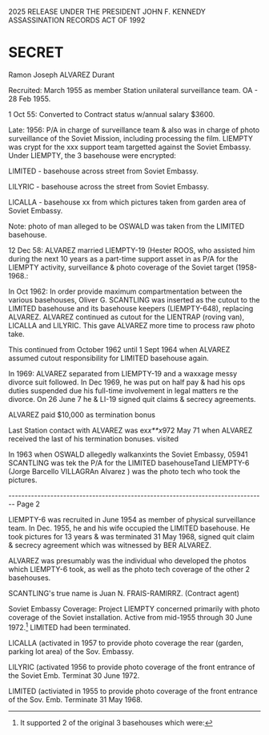 2025 RELEASE UNDER THE PRESIDENT JOHN F. KENNEDY ASSASSINATION RECORDS ACT OF 1992

# SECRET

Ramon Joseph ALVAREZ Durant

Recruited:
March 1955 as member Station unilateral surveillance team.
OA - 28 Feb 1955.

1 Oct 55: Converted to Contract status w/annual salary $3600.

Late: 1956: P/A in charge of surveillance team & also was in charge of photo surveillance of the Soviet Mission, including processing the film. LIEMPTY was crypt for the xxx support team targetted against the Soviet Embassy. Under LIEMPTY, the 3 basehouse were encrypted:

LIMITED - basehouse across street from Soviet Embassy.

LILYRIC - basehouse across the street from Soviet Embassy.

LICALLA - basehouse xx from which pictures taken from garden area of Soviet Embassy.

Note: photo of man alleged to be OSWALD was taken from the LIMITED basehouse.

12 Dec 58: ALVAREZ married LIEMPTY-19 (Hester ROOS, who assisted him during the next 10 years as a part-time support asset in as P/A for the LIEMPTY activity, surveillance & photo coverage of the Soviet target (1958-1968.:

In Oct 1962: In order provide maximum compartmentation between the various basehouses, Oliver G. SCANTLING was inserted as the cutout to the LIMITED basehouse and its basehouse keepers (LIEMPTY-648), replacing ALVAREZ. ALVAREZ continued as cutout for the LIENTRAP (roving van), LICALLA and LILYRIC. This gave ALVAREZ more time to process raw photo take.

This continued from October 1962 until 1 Sept 1964 when ALVAREZ assumed cutout responsibility for LIMITED basehouse again.

In 1969: ALVAREZ separated from LIEMPTY-19 and a waxxage messy divorce suit followed. In Dec 1969, he was put on half pay & had his ops duties suspended due his full-time involvement in legal matters re the divorce. On 26 June 7 he & LI-19 signed quit claims & secrecy agreements.

ALVAREZ paid $10,000 as termination bonus

Last Station contact with ALVAREZ was ex*x**x*972 May 71 when ALVAREZ received the last of his termination bonuses. visited

In 1963 when OSWALD allegedly walkanxints the Soviet Embassy, 05941 SCANTLING was tek the P/A for the LIMITED basehouseTand LIEMPTY-6 (Jorge Barcello VILLAGRAn Alvarez ) was the photo tech who took the pictures.


-------------------------------------------------------------------------------- Page 2

LIEMPTY-6 was recruited in June 1954 as member of physical surveillance team. In Dec. 1955, he and his wife occupied the LIMITED basehouse. He took pictures for 13 years & was terminated 31 May 1968, signed quit claim & secrecy agreement which was witnessed by BER ALVAREZ.

ALVAREZ was presumably was the individual who developed the photos which LIEMPTY-6 took, as well as the photo tech coverage of the other 2 basehouses.

SCANTLING's true name is Juan N. FRAIS-RAMIRRZ. (Contract agent)

Soviet Embassy Coverage:
Project LIEMPTY concerned primarily with photo coverage of the Soviet installation. Active from mid-1955 through 30 June 1972.[^1] LIMITED had been terminated.

LICALLA (activated in 1957 to provide photo coverage the rear (garden, parking lot area) of the Sov. Embassy.

LILYRIC (activated 1956 to provide photo coverage of the front entrance of the Soviet Emb. Terminat 30 June 1972.

LIMITED (activiated in 1955 to provide photo coverage of the front entrance of the Sov. Emb. Terminate 31 May 1968.

[^1]: It supported 2 of the original 3 basehouses which were:
